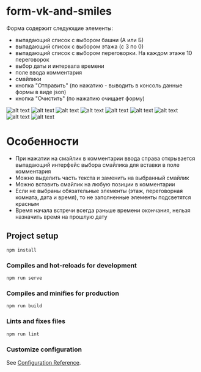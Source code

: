 # form-vk-and-smiles

<summary>Форма содержит следующие элементы:</summary>

- выпадающий список с выбором башни (А или Б)
- выпадающий список с выбором этажа (с 3 по 0)
- выпадающий список с выбором переговорки. На каждом этаже 10 переговорок
- выбор даты и интервала времени 
- поле ввода комментария
- смайлики
- кнопка "Отправить" (по нажатию - выводить в консоль данные формы в виде json)
- кнопка "Очистить" (по нажатию очищает форму)



![alt text](https://github.com/AskarSaliakhov/form-vk-and-smiles/blob/main/screenshots/screen1.png)
![alt text](https://github.com/AskarSaliakhov/form-vk-and-smiles/blob/main/screenshots/screen2.png)
![alt text](https://github.com/AskarSaliakhov/form-vk-and-smiles/blob/main/screenshots/screen3.png)
![alt text](https://github.com/AskarSaliakhov/form-vk-and-smiles/blob/main/screenshots/screen4.png)
![alt text](https://github.com/AskarSaliakhov/form-vk-and-smiles/blob/main/screenshots/screen5.png)
![alt text](https://github.com/AskarSaliakhov/form-vk-and-smiles/blob/main/screenshots/screen6.png)
![alt text](https://github.com/AskarSaliakhov/form-vk-and-smiles/blob/main/screenshots/screen7.png)
![alt text](https://github.com/AskarSaliakhov/form-vk-and-smiles/blob/main/screenshots/screen8.png)
![alt text](https://github.com/AskarSaliakhov/form-vk-and-smiles/blob/main/screenshots/screen9.png)


# Особенности
- При нажатии на смайлик в комментарии ввода справа открывается выпадающий интерфейс выбора смайлика для вставки в поле комментария
- Можно выделить часть текста и заменить на выбранный смайлик
- Можно вставить смайлик на любую позиции в комментарии
- Если не выбраны обязательные элементы (этаж, переговорная комната, дата и время), то не заполненные элементы подсветятся красным
- Время начала встречи всегда раньше времени окончания, нельзя назначить время на прошлую дату

## Project setup
```
npm install
```

### Compiles and hot-reloads for development
```
npm run serve
```

### Compiles and minifies for production
```
npm run build
```

### Lints and fixes files
```
npm run lint
```

### Customize configuration
See [Configuration Reference](https://cli.vuejs.org/config/).
